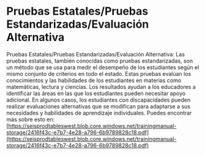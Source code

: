 # Pruebas Estatales/Pruebas Estandarizadas/Evaluación Alternativa
Pruebas Estatales/Pruebas Estandarizadas/Evaluación Alternativa: Las pruebas estatales, también conocidas como pruebas estandarizadas, son un método que se usa para medir el desempeño de los estudiantes según el mismo conjunto de criterios en todo el estado. Estas pruebas evalúan los conocimientos y las habilidades de los estudiantes en materias como matemáticas, lectura y ciencias. Los resultados ayudan a los educadores a identificar las áreas en las que los estudiantes pueden necesitar apoyo adicional. En algunos casos, los estudiantes con discapacidades pueden realizar evaluaciones alternativas que se modifican para adaptarse a sus necesidades y habilidades de aprendizaje individuales.
Puedes encontrar más sobre esto en: [https://seisprodtableswest.blob.core.windows.net/trainingmanual-storage/2416f43c-e7b7-4e28-a796-6b9789828c18.pdf](https://seisprodtableswest.blob.core.windows.net/trainingmanual-storage/2416f43c-e7b7-4e28-a796-6b9789828c18.pdf)
